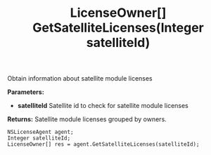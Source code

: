 ﻿---
uid: crmscript_ref_NSLicenseAgent_GetSatelliteLicenses
title: LicenseOwner[] GetSatelliteLicenses(Integer satelliteId)
intellisense: NSLicenseAgent.GetSatelliteLicenses
keywords: NSLicenseAgent, GetSatelliteLicenses
so.topic: reference
---

Obtain information about satellite module licenses

**Parameters:**
 - **satelliteId** Satellite id to check for satellite module licenses

**Returns:** Satellite module licenses grouped by owners.

```crmscript
NSLicenseAgent agent;
Integer satelliteId;
LicenseOwner[] res = agent.GetSatelliteLicenses(satelliteId);
```

